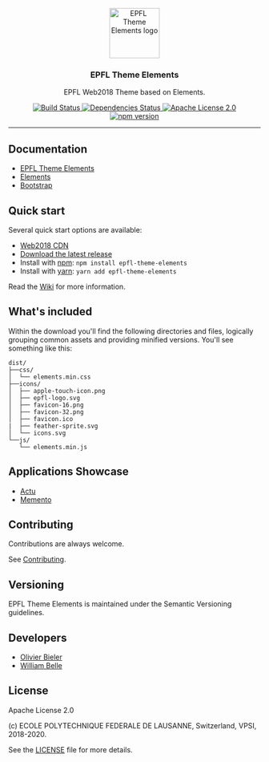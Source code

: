 <p align="center">
  <a href="https://web2018.epfl.ch">
    <img src="https://raw.githubusercontent.com/epfl-si/epfl-theme-elements/master/docs/readme/logo.png" alt="EPFL Theme Elements logo" width="100" height="100">
  </a>
</p>

<h3 align="center">
  EPFL Theme Elements
</h3>

<p align="center">
  EPFL Web2018 Theme based on Elements.
</p>

<p align="center">
  <a href="https://travis-ci.org/epfl-si/epfl-theme-elements">
    <img alt="Build Status" src="https://travis-ci.org/epfl-si/epfl-theme-elements.svg?branch=master">
  </a>
  <a href="https://david-dm.org/epfl-si/epfl-theme-elements">
    <img alt="Dependencies Status" src="https://david-dm.org/epfl-si/epfl-theme-elements/status.svg"/>
  </a>
  <a href="https://raw.githubusercontent.com/epfl-si/epfl-theme-elements/master/LICENSE">
    <img alt="Apache License 2.0" src="https://img.shields.io/badge/license-Apache%202.0-blue.svg">
  </a>
  <a href="https://www.npmjs.com/package/epfl-theme-elements">
    <img alt="npm version" src="https://img.shields.io/npm/v/epfl-theme-elements.svg" />
  </a>
</p>

---

Documentation
-------------

* [EPFL Theme Elements](https://github.com/epfl-si/epfl-theme-elements/wiki)
* [Elements](https://epfl-si.github.io/elements/#/)
* [Bootstrap](https://getbootstrap.com/)

Quick start
-----------

Several quick start options are available:

* [Web2018 CDN](https://github.com/epfl-si/epfl-theme-elements/wiki/Web2018-CDN)
* [Download the latest release](https://github.com/epfl-si/epfl-theme-elements/releases/latest)
* Install with [npm](https://www.npmjs.com/package/epfl-theme-elements): `npm install epfl-theme-elements`
* Install with [yarn](https://yarnpkg.com/en/package/epfl-theme-elements): `yarn add epfl-theme-elements`

Read the [Wiki](https://github.com/epfl-si/epfl-theme-elements/wiki/Technical-documentation)
for more information.

What's included
---------------

Within the download you'll find the following directories and files,
logically grouping common assets and providing minified versions.
You'll see something like this:

```
dist/
├──css/
│  └── elements.min.css
├──icons/
│  ├── apple-touch-icon.png
│  ├── epfl-logo.svg
│  ├── favicon-16.png
│  ├── favicon-32.png
│  ├── favicon.ico
|  ├── feather-sprite.svg
│  └── icons.svg
└──js/
   └── elements.min.js
```

Applications Showcase
---------------------

* [Actu](https://actu.epfl.ch)
* [Memento](https://memento.epfl.ch)

Contributing
------------

Contributions are always welcome.

See [Contributing](CONTRIBUTING.md).

Versioning
----------

EPFL Theme Elements is maintained under the Semantic Versioning guidelines.

Developers
----------

* [Olivier Bieler](https://github.com/obieler)
* [William Belle](https://github.com/williambelle)

License
-------

Apache License 2.0

(c) ECOLE POLYTECHNIQUE FEDERALE DE LAUSANNE, Switzerland, VPSI, 2018-2020.

See the [LICENSE](LICENSE) file for more details.
